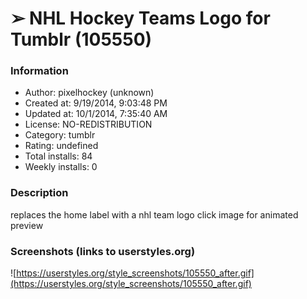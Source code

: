 # ➢ NHL Hockey Teams Logo for Tumblr (105550)

### Information
- Author: pixelhockey (unknown)
- Created at: 9/19/2014, 9:03:48 PM
- Updated at: 10/1/2014, 7:35:40 AM
- License: NO-REDISTRIBUTION
- Category: tumblr
- Rating: undefined
- Total installs: 84
- Weekly installs: 0


### Description
replaces the home label with a nhl team logo
click image for animated preview


### Screenshots (links to userstyles.org)
![https://userstyles.org/style_screenshots/105550_after.gif](https://userstyles.org/style_screenshots/105550_after.gif)



